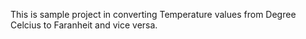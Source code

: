 This is sample project in converting Temperature values from Degree Celcius to Faranheit and vice versa.
